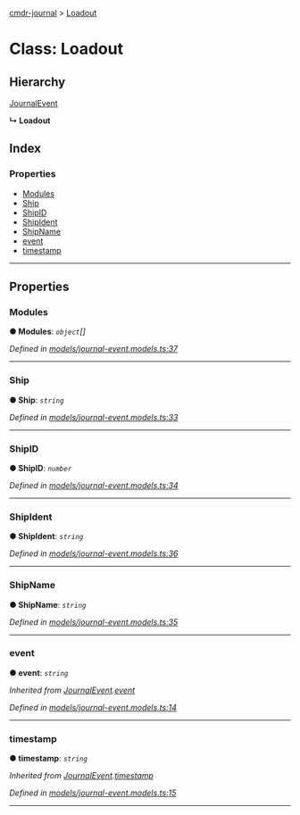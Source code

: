 [cmdr-journal](../README.md) > [Loadout](../classes/loadout.md)



# Class: Loadout

## Hierarchy


 [JournalEvent](journalevent.md)

**↳ Loadout**







## Index

### Properties

* [Modules](loadout.md#modules)
* [Ship](loadout.md#ship)
* [ShipID](loadout.md#shipid)
* [ShipIdent](loadout.md#shipident)
* [ShipName](loadout.md#shipname)
* [event](loadout.md#event)
* [timestamp](loadout.md#timestamp)



---
## Properties
<a id="modules"></a>

###  Modules

**●  Modules**:  *`object`[]* 

*Defined in [models/journal-event.models.ts:37](https://github.com/chrisbruford/cmdr-journal/blob/0588b1f/src/models/journal-event.models.ts#L37)*





___

<a id="ship"></a>

###  Ship

**●  Ship**:  *`string`* 

*Defined in [models/journal-event.models.ts:33](https://github.com/chrisbruford/cmdr-journal/blob/0588b1f/src/models/journal-event.models.ts#L33)*





___

<a id="shipid"></a>

###  ShipID

**●  ShipID**:  *`number`* 

*Defined in [models/journal-event.models.ts:34](https://github.com/chrisbruford/cmdr-journal/blob/0588b1f/src/models/journal-event.models.ts#L34)*





___

<a id="shipident"></a>

###  ShipIdent

**●  ShipIdent**:  *`string`* 

*Defined in [models/journal-event.models.ts:36](https://github.com/chrisbruford/cmdr-journal/blob/0588b1f/src/models/journal-event.models.ts#L36)*





___

<a id="shipname"></a>

###  ShipName

**●  ShipName**:  *`string`* 

*Defined in [models/journal-event.models.ts:35](https://github.com/chrisbruford/cmdr-journal/blob/0588b1f/src/models/journal-event.models.ts#L35)*





___

<a id="event"></a>

###  event

**●  event**:  *`string`* 

*Inherited from [JournalEvent](journalevent.md).[event](journalevent.md#event)*

*Defined in [models/journal-event.models.ts:14](https://github.com/chrisbruford/cmdr-journal/blob/0588b1f/src/models/journal-event.models.ts#L14)*





___

<a id="timestamp"></a>

###  timestamp

**●  timestamp**:  *`string`* 

*Inherited from [JournalEvent](journalevent.md).[timestamp](journalevent.md#timestamp)*

*Defined in [models/journal-event.models.ts:15](https://github.com/chrisbruford/cmdr-journal/blob/0588b1f/src/models/journal-event.models.ts#L15)*





___


